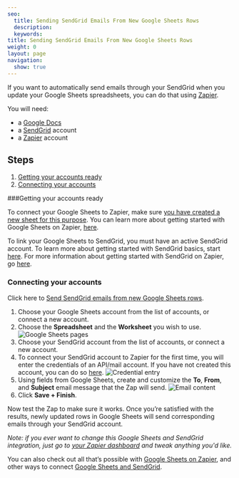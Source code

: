 ```yaml
---
seo:
  title: Sending SendGrid Emails From New Google Sheets Rows
  description:
  keywords:
title: Sending SendGrid Emails From New Google Sheets Rows
weight: 0
layout: page
navigation:
  show: true
---
```


If you want to automatically send emails through your SendGrid when you update your Google Sheets spreadsheets, you can do that using [Zapier](http://zapier.com).

You will need:

* a [Google Docs](https://docs.google.com/)
* a [SendGrid](http://sendgrid.com) account
* a [Zapier](http://zapier.com) account

## Steps

1. [Getting your accounts ready](#ready)
2. [Connecting your accounts](#connect)

###<a name=”ready>Getting your accounts ready</a>


To connect your Google Sheets to Zapier, make sure [you have created a new sheet for this purpose](http://www.gcflearnfree.org/googlespreadsheets/8.2). You can learn more about getting started with Google Sheets on Zapier, [here](https://zapier.com/help/google-sheets/#how-get-started-google-sheets-zapier).

To link your Google Sheets to SendGrid, you must have an active SendGrid account. To learn more about getting started with SendGrid basics, start [here](https://sendgrid.com/docs/index.html). For more information about getting started with SendGrid on Zapier, go [here](https://zapier.com/help/sendgrid/#how-get-started-sendgrid).

### <a name="connect">Connecting your accounts</a>

Click here to [Send SendGrid emails from new Google Sheets rows](https://zapier.com/zapbook/zaps/4783/send-sendgrid-emails-from-new-google-sheets-rows/).

1. Choose your Google Sheets account from the list of accounts, or connect a new account.
2. Choose the **Spreadsheet** and the **Worksheet** you wish to use.
![Google Sheets pages](https://api.monosnap.com/rpc/file/download?id=KXMJ5qmwH4piFKBkBZXiTbMFu2cTog)
3. Choose your SendGrid account from the list of accounts, or connect a new account.
4. To connect your SendGrid account to Zapier for the first time, you will enter the credentials of an API/mail account. If you have not created this account, you can do so [here](https://sendgrid.com/credentials).
![Credential entry](https://api.monosnap.com/rpc/file/download?id=gAajRq9wMKNTN4HyEKzAMosD71ifb8)
5. Using fields from Google Sheets, create and customize the **To**, **From**, and **Subject** email message that the Zap will send.
![Email content](https://api.monosnap.com/rpc/file/download?id=gmK4I07JxAKFtgoEBhJBwkdUh4fD7i)
6. Click **Save + Finish**.

Now test the Zap to make sure it works. Once you’re satisfied with the results, newly updated rows in Google Sheets will send corresponding emails through your SendGrid account.

*Note: if you ever want to change this Google Sheets and SendGrid integration, just go to [your Zapier dashboard](https://zapier.com/app/dashboard) and tweak anything you'd like.*

You can also check out all that’s possible with [Google Sheets on Zapier](https://zapier.com/zapbook/google-sheets/), and other ways to connect [Google Sheets and SendGrid](https://zapier.com/zapbook/google-sheets/sendgrid).
